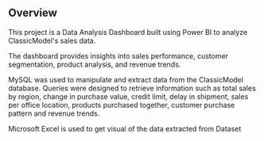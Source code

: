 ## Overview
This project is a Data Analysis Dashboard built using Power BI to analyze ClassicModel's sales data. 

The dashboard provides insights into sales performance, customer segmentation, product analysis, and revenue trends.

MySQL was used to manipulate and extract data from the ClassicModel database. Queries were designed to retrieve information such as total sales by region, change in purchase value, credit limit, delay in shipment, sales per office location, products purchased together, customer purchase pattern and  revenue trends.

Microsoft Excel is used to get visual of the data extracted from Dataset 
